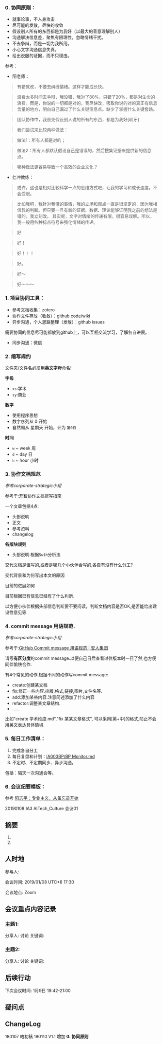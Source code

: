 
### 0. 协同原则：
- 就事论事，不人身攻击
- 尽可能的发散，尽快的收敛
- 假设别人所有的东西都是为我好（以最大的善意理解别人） 
- 沟通解决信息差，聚焦有限理性，忽略情绪干扰。
- 不去争辩，而是一切为我所用。
- 小心文字沟通信息失真。
- 给出说服的证据，而不只理由。

参考：
- 阳老师：

> 有错就改，不要去纠缠情绪。这样才能成长快。

> 浪费太多时间去争辩，我没错、我对了80%，只错了20%，都是对生命的浪费。而是，你说的一切都是对的，我尽快改，吸取你说的对的真正有信息含量的地方，明白自己漏过了什么关键信息点。缺少了掌握什么关键套路。

> 团队协作中，我首先假设别人说的所有的东西，都是为我好[呲牙]

> 我们尝试来比较两种做法：

> 做法1：所有人都是对的；

> 做法2：所有人都默认假设自己是错误的，然后搜集证据来提供新的信息点。

> 哪种做法更容易导致一个高效的企业文化？

- 仁冲教练：

>或许，这也是相对比较科学一点的思维方式吧，让我的学习和成长速度，不会受限。

>比如我吧，我针对我懂的事情，我的立场和观点一直是很坚定的，因为我相信我的判断。但只要一旦有新的证据、数据、理论能够证明我之前的想法是错的，我立刻改。
其实呢，文字对情绪的传递有限，很容易误解。所以，我一般用各种标点符号来强化情绪的传递。

>好

>好！

>好！！！

>好。

>好～

>好～～～

### 1. 项目协同工具：

- 参考文档收集：zotero
- 协作文件存放（收敛）：github code/wiki
- 异步沟通，个人思路整理（发散）：github issues

需要协同的信息尽可能都放到github上，可以互相交流学习，了解各自进展。
- 同步沟通：微信

### 2. 缩写规约

文件夹/文件名必须用**英文字母**命名!

**字母**
- `xs`:学术
- `sy`:商业

**数字**

- 使用程序思想
- 数字序列从 0 开始
- 自然周从 星期天 开始，计为 `第0日`

**时间**

- `w` ~ week 周
- `d` ~ day 日
- `h` ~ hour 小时

### 3. 协作文档规范
*参考corporate-strategic小组*

参考于:[开智协作文档撰写指南](https://github.com/OpenMindClub/Share/wiki/HbDoc)

一个文章包括4点:
- 头部说明
- 正文
- 参考资料
- changelog

**各版块规则**

- 头部说明:根据`5w1h`分析法

交代文档是谁写的,或者是哪几个小伙伴合写的,各自有没有什么分工?

交代背景和为何写出本文的原因

目前的进展如何

目前根据已有信息已经有了什么判断.

以方便小伙伴根据头部信息判断要不要阅读，判断文档内容是否OK,是否能给出建设性意见等.

### 4. commit message 用语规范.
*参考corporate-strategic小组*

参考于:[GitHub Commit message 用语规范 | 安人集团](https://github.com/OpenMindClub/Share/wiki/HbGitHubCommitMessage)

请写**有区分度**的commit message.以便自己日后查看过往版本时一目了然,也方便同伴愉快合作.

有4个常见的动作,根据不同的动作写commit  message:
- create:创建某文档
- fix:修正一些内容.排版,格式,链接,图片,文件名等.
- add:添加某些内容.注意简述添加了什么内容
- refactor:调整某文章结构.
- ......

比如"create 学术维度.md","fix 某某文章格式",
可以采用[英+中]的格式,防止不会用英文表达具体情境.


### 5. 每日工作清单：

1. 完成各自分工
2. 每日复盘和计划：[IA003BP/BP Monitor.md](https://github.com/kiaorahao/IA003BP/blob/master/BP%20Monitor.md)
3. 不定时、不定期同步、异步沟通。

包括：隔天一次沟通会等。

### 6. 会议纪要模板：
参考 [阳志平：专业主义，从备忘录开始](http://www.sohu.com/a/235028826_380923)

20190108 IA3 AITech_Culture 会议01 

## 摘要
1.
2.

## 人时地
参与人: 

会议时间: 2019/01/08 UTC+8 17:30

会议地点: Zoom

## 会议重点内容记录
### 主题1: 
分享人:
讨论
关键词:

### 主题2: 
分享人:
讨论
关键词:

## 后续行动
下次会议时间: 1月9日 19:42-21:00

## 疑问点

## ChangeLog
180107 皓初稿
180110 V1.1 增加 **0. 协同原则**
